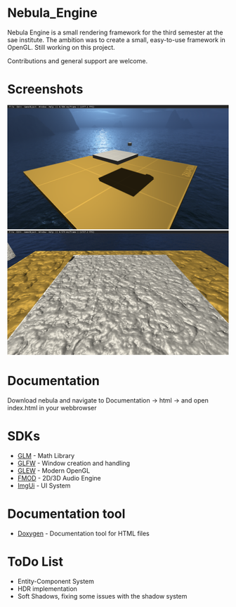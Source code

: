 # Nebula_Engine
Nebula Engine is a small rendering framework for the third semester at the sae institute. The ambition was to create a small, easy-to-use 
framework in OpenGL. Still working on this project.

Contributions and general support are welcome.

# Screenshots
![Non-Normal](images/ne_s1.png)
![Normal](images/ne_s2.png)

# Documentation
Download nebula and navigate to Documentation -> html -> and open index.html in your webbrowser

# SDKs
* [GLM](https://glm.g-truc.net/0.9.9/index.html) - Math Library
* [GLFW](https://www.glfw.org/) - Window creation and handling
* [GLEW](http://glew.sourceforge.net/) - Modern OpenGL
* [FMOD](https://www.fmod.com/) - 2D/3D Audio Engine
* [ImgUi](https://github.com/ocornut/imgui) - UI System

# Documentation tool
* [Doxygen](http://www.doxygen.nl/) - Documentation tool for HTML files

# ToDo List
* Entity-Component System
* HDR implementation
* Soft Shadows, fixing some issues with the shadow system
